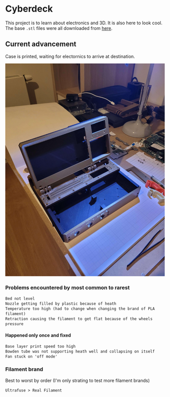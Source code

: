 # Cyberdeck

This project is to learn about electronics and 3D. It is also here to look cool.
The base `.stl` files were all downloaded from [here](https://www.printables.com/model/66293-msg-cyberdeck-v2).

## Current advancement

Case is printed, waiting for electornics to arrive at destination.

![Cyberdeck advancements!](/images/case.jpg "Cyberdeck")

### Problems encountered by most common to rarest

```
Bed not level
Nozzle getting filled by plastic because of heath
Temperature too high (had to change when changing the brand of PLA filament)
Retraction causing the filament to get flat because of the wheels pressure
```

#### Happened only once and fixed

```
Base layer print speed too high
Bowden tube was not supporting heath well and collapsing on itself
Fan stuck on 'off mode'
```

### Filament brand

Best to worst by order (I'm only strating to test more filament brands)

```
Ultrafuse > Real Filament
```
